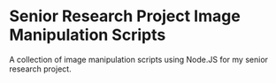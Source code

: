 # Senior Research Project Image Manipulation Scripts
A collection of image manipulation scripts using Node.JS for my senior research project.